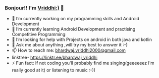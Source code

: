 ### Bonjour!! I'm [Vriddhi:)](https://linktr.ee/bhardwaj_vriddhi) 👋 

- 🔭 I’m currently working on my programming skills and Android Development
- 🌱 I’m currently learning Android Development and practising Competitive Programming
- 🤔 I’m looking for help with Projects on android in both java and kotlin
- 💬 Ask me about anything ,will try my best to answer it :-)
- 📫 How to reach me: bhardwaj.vriddhi2000@gmail.com
- linktree- https://linktr.ee/bhardwaj_vriddhi
- ⚡ Fun fact: If not coding you'll probably find me singing(geeeeeez I'm really good at it) or listening to music :-))
